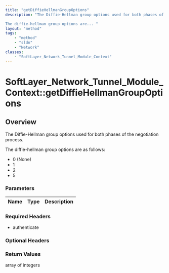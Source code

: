 ```yaml
---
title: "getDiffieHellmanGroupOptions"
description: "The Diffie-Hellman group options used for both phases of the negotiation process. 

The diffie-hellman group options are... "
layout: "method"
tags:
    - "method"
    - "sldn"
    - "Network"
classes:
    - "SoftLayer_Network_Tunnel_Module_Context"
---
```

# SoftLayer_Network_Tunnel_Module_Context::getDiffieHellmanGroupOptions
## Overview 
The Diffie-Hellman group options used for both phases of the negotiation process. 

The diffie-hellman group options are as follows: 
* 0 (None)
* 1
* 2
* 5

### Parameters 
|Name | Type | Description |
| --- | --- | --- |


### Required Headers
* authenticate

### Optional Headers

### Return Values
array of integers

